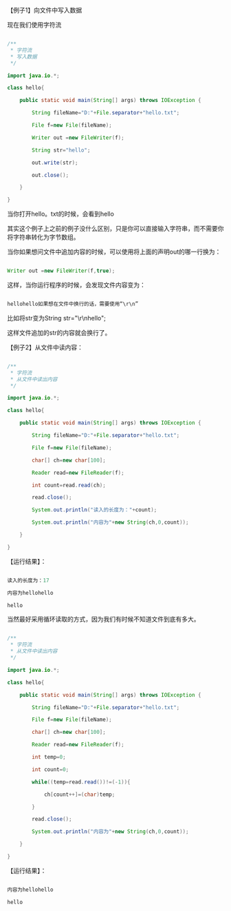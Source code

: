 【例子1】向文件中写入数据
现在我们使用字符流
```java  
/**   * 字符流   * 写入数据   */
import java.io.*;
class hello{
    public static void main(String[] args) throws IOException {
        String fileName="D:"+File.separator+"hello.txt";
        File f=new File(fileName);
        Writer out =new FileWriter(f);
        String str="hello";
        out.write(str);
        out.close();
    }
}
```
当你打开hello。txt的时候，会看到hello
其实这个例子上之前的例子没什么区别，只是你可以直接输入字符串，而不需要你将字符串转化为字节数组。
当你如果想问文件中追加内容的时候，可以使用将上面的声明out的哪一行换为：
```java  
Writer out =new FileWriter(f,true);
```
这样，当你运行程序的时候，会发现文件内容变为：
```java  
hellohello如果想在文件中换行的话，需要使用“\r\n”
```
比如将str变为String str="\r\nhello";
这样文件追加的str的内容就会换行了。
【例子2】从文件中读内容：
```java  
/**  
 * 字符流   
 * 从文件中读出内容  
 */
import java.io.*;
class hello{
    public static void main(String[] args) throws IOException {
        String fileName="D:"+File.separator+"hello.txt";
        File f=new File(fileName);
        char[] ch=new char[100];
        Reader read=new FileReader(f);
        int count=read.read(ch);
        read.close();
        System.out.println("读入的长度为："+count);
        System.out.println("内容为"+new String(ch,0,count));
    }
}
```
【运行结果】：
```java  
读入的长度为：17
内容为hellohello
hello
```
当然最好采用循环读取的方式，因为我们有时候不知道文件到底有多大。
```java  
/**  
 * 字符流   
 * 从文件中读出内容   
 */
import java.io.*;
class hello{
    public static void main(String[] args) throws IOException {
        String fileName="D:"+File.separator+"hello.txt";
        File f=new File(fileName);
        char[] ch=new char[100];
        Reader read=new FileReader(f);
        int temp=0;
        int count=0;
        while((temp=read.read())!=(-1)){
            ch[count++]=(char)temp;
        }
        read.close();
        System.out.println("内容为"+new String(ch,0,count));
    }
}
```
【运行结果】：
```java  
内容为hellohello
hello
```
